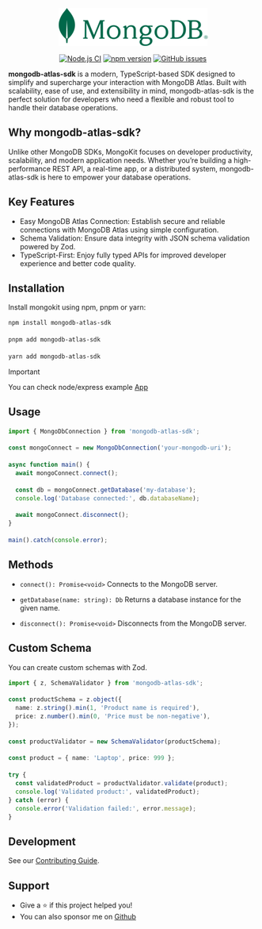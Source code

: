 <div align="center">

<img src="./assets/mongo-sm.png" alt="">

<a href="https://github.com/shivarm/mongodb-atlas-sdk/actions/workflows/ci.yml"><img alt="Node.js CI" src="https://github.com/shivarm/mongodb-atlas-sdk/actions/workflows/ci.yml/badge.svg"></a>
<a href="https://www.npmjs.com/package/mongodb-atlas-sdk"><img alt="npm version" src="https://img.shields.io/npm/v/mongodb-atlas-sdk"></a>
<a href="https://github.com/shivarm/mongodb-atlas-sdk/issues"><img alt="GitHub issues" src="https://img.shields.io/github/issues/shivarm/mongodb-atlas-sdk"></a>

</div>

**mongodb-atlas-sdk** is a modern, TypeScript-based SDK designed to simplify and supercharge your interaction with MongoDB Atlas. Built with scalability, ease of use, and extensibility in mind, mongodb-atlas-sdk is the perfect solution for developers who need a flexible and robust tool to handle their database operations.

## Why mongodb-atlas-sdk?

Unlike other MongoDB SDKs, MongoKit focuses on developer productivity, scalability, and modern application needs. Whether you’re building a high-performance REST API, a real-time app, or a distributed system, mongodb-atlas-sdk is here to empower your database operations.

## Key Features

- Easy MongoDB Atlas Connection: Establish secure and reliable connections with MongoDB Atlas using simple configuration.
- Schema Validation: Ensure data integrity with JSON schema validation powered by Zod.
- TypeScript-First: Enjoy fully typed APIs for improved developer experience and better code quality.

## Installation

Install mongokit using npm, pnpm or yarn:

```bash
npm install mongodb-atlas-sdk

pnpm add mongodb-atlas-sdk

yarn add mongodb-atlas-sdk
```

> [!IMPORTANT]
> You can check node/express example [App](./examples/javascript)

## Usage

```typescript
import { MongoDbConnection } from 'mongodb-atlas-sdk';

const mongoConnect = new MongoDbConnection('your-mongodb-uri');

async function main() {
  await mongoConnect.connect();

  const db = mongoConnect.getDatabase('my-database');
  console.log('Database connected:', db.databaseName);

  await mongoConnect.disconnect();
}

main().catch(console.error);
```

## Methods

- `connect(): Promise<void>`
  Connects to the MongoDB server.

- `getDatabase(name: string): Db`
  Returns a database instance for the given name.

- `disconnect(): Promise<void>`
  Disconnects from the MongoDB server.

## Custom Schema

You can create custom schemas with Zod.

```typescript
import { z, SchemaValidator } from 'mongodb-atlas-sdk';

const productSchema = z.object({
  name: z.string().min(1, 'Product name is required'),
  price: z.number().min(0, 'Price must be non-negative'),
});

const productValidator = new SchemaValidator(productSchema);

const product = { name: 'Laptop', price: 999 };

try {
  const validatedProduct = productValidator.validate(product);
  console.log('Validated product:', validatedProduct);
} catch (error) {
  console.error('Validation failed:', error.message);
}
```

## Development

See our [Contributing Guide](./CONTRIBUTING.md).

## Support

- Give a ⭐️ if this project helped you!
- You can also sponsor me on [Github](https://github.com/sponsors/shivarm)
